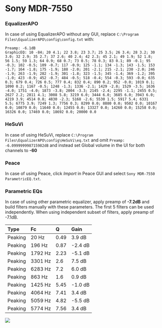 # Sony MDR-7550

### EqualizerAPO
In case of using EqualizerAPO without any GUI, replace `C:\Program Files\EqualizerAPO\config\config.txt`
with:
```
Preamp: -6.1dB
GraphicEQ: 10 -84; 20 4.1; 22 3.8; 23 3.7; 25 3.5; 26 3.4; 28 3.2; 30 3.0; 32 2.9; 35 2.7; 37 2.6; 40 2.4; 42 2.3; 45 2.1; 49 1.9; 52 1.8; 56 1.5; 59 1.3; 64 0.9; 68 0.7; 73 0.5; 78 0.3; 83 0.1; 89 -0.1; 95 -0.3; 102 -0.5; 109 -0.7; 117 -0.9; 125 -1.1; 134 -1.3; 143 -1.5; 153 -1.7; 164 -1.8; 175 -1.9; 188 -2.0; 201 -2.1; 215 -2.1; 230 -2.0; 246 -1.9; 263 -1.9; 282 -1.9; 301 -1.8; 323 -1.5; 345 -1.4; 369 -1.2; 395 -1.0; 423 -0.9; 452 -0.7; 484 -0.5; 518 -0.4; 554 -0.3; 593 -0.0; 635 0.3; 679 0.4; 726 0.5; 777 0.4; 832 0.4; 890 0.2; 952 -0.0; 1019 0.1; 1090 0.2; 1167 -0.5; 1248 -1.3; 1336 -2.1; 1429 -2.8; 1529 -3.5; 1636 -4.0; 1751 -4.0; 1873 -3.8; 2004 -3.3; 2145 -2.4; 2295 -1.1; 2455 0.5; 2627 2.2; 2811 4.1; 3008 5.8; 3219 6.0; 3444 6.0; 3685 6.0; 3943 6.0; 4219 3.9; 4514 0.8; 4830 -2.3; 5168 -2.6; 5530 1.5; 5917 5.4; 6331 5.5; 6775 3.9; 7249 1.3; 7756 0.3; 8299 0.0; 8880 0.0; 9502 0.0; 10167 0.0; 10879 0.0; 11640 0.0; 12455 0.0; 13327 0.0; 14260 0.0; 15258 0.0; 16326 0.0; 17469 0.0; 18692 0.0; 20000 0.0
```

### HeSuVi
In case of using HeSuVi, replace `C:\Program Files\EqualizerAPO\config\HeSuVi\eq.txt` and omit `Preamp:
-6.099999998715982dB` and instead set Global volume in the UI for both channels to **-60**

### Peace
In case of using Peace, click *Import* in Peace GUI and select `Sony MDR-7550 ParametricEQ.txt`.

### Parametric EQs
In case of using other parametric equalizer, apply preamp of **-7.2dB** and build filters manually
with these parameters. The first 5 filters can be used independently.
When using independent subset of filters, apply preamp of -7.1dB.

| Type    | Fc      |    Q | Gain    |
|:--------|:--------|:-----|:--------|
| Peaking | 20 Hz   | 0.49 | 3.9 dB  |
| Peaking | 196 Hz  | 0.87 | -2.4 dB |
| Peaking | 1792 Hz | 2.23 | -5.1 dB |
| Peaking | 3301 Hz | 2.6  | 7.5 dB  |
| Peaking | 6283 Hz | 7.2  | 6.0 dB  |
| Peaking | 863 Hz  | 1.6  | 0.9 dB  |
| Peaking | 1425 Hz | 5.45 | -1.0 dB |
| Peaking | 4064 Hz | 7.41 | 3.4 dB  |
| Peaking | 5059 Hz | 4.82 | -5.5 dB |
| Peaking | 5774 Hz | 7.56 | 3.4 dB  |

![](https://raw.githubusercontent.com/jaakkopasanen/AutoEq/master/results/headphonecom/sbaf-serious/Sony%20MDR-7550/Sony%20MDR-7550.png)